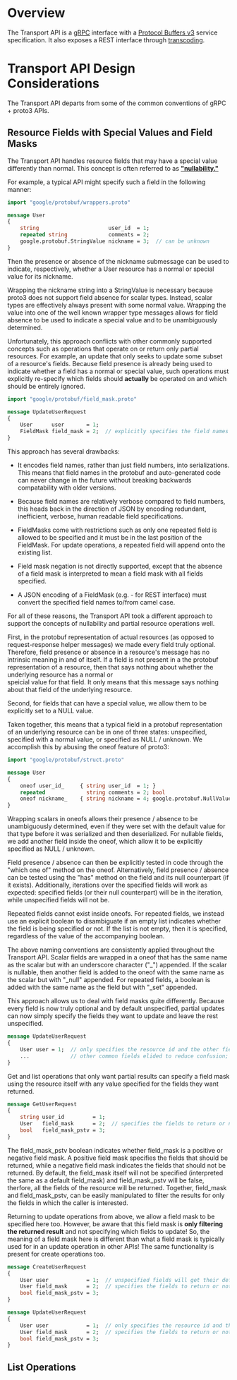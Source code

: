 # Overview

The Transport API is a [gRPC](https://grpc.io/) interface with a [Protocol Buffers v3](https://developers.google.com/protocol-buffers)
service specification. It also exposes a REST interface through [transcoding](https://cloud.google.com/endpoints/docs/grpc/transcoding).

# Transport API Design Considerations

The Transport API departs from some of the common conventions of gRPC + proto3 APIs.

## Resource Fields with Special Values and Field Masks

The Transport API handles resource fields that may have a special value differently than normal. This concept is often referred to as 
[**"nullability."**](https://en.wikipedia.org/wiki/Nullable_type)

For example, a typical API might specify such a field in the following manner:

```protobuf    
import "google/protobuf/wrappers.proto"

message User
{
    string                      user_id  = 1;
    repeated string             comments = 2;
    google.protobuf.StringValue nickname = 3;  // can be unknown
}
```

Then the presence or absence of the nickname submessage can be used to indicate, respectively, whether a User resource has a normal or
special value for its nickname.

Wrapping the nickname string into a StringValue is necessary because proto3 does not support field absence for scalar types. Instead,
scalar types are effectively always present with some normal value. Wrapping the value into one of the well known wrapper type messages 
allows for field absence to be used to indicate a special value and to be unambiguously determined.

Unfortunately, this approach conflicts with other commonly supported concepts such as 
operations that operate on or return only partial resources. For example, an update that only seeks to update some subset of a resource's 
fields. Because field presence is already being used to indicate whether a field has a normal or special value, such operations must 
explicitly re-specify which fields should **actually** be operated on and which should be entirely ignored.

```protobuf
import "google/protobuf/field_mask.proto"

message UpdateUserRequest
{
    User      user       = 1;
    FieldMask field_mask = 2;  // explicitly specifies the field names that this request is updating
}
```

This approach has several drawbacks:

* It encodes field names, rather than just field numbers, into serializations. This means that field names in the protobuf 
and auto-generated code can never change in the future without breaking backwards compatability with older versions.

* Because field names are relatively verbose compared to field numbers, this heads back in the direction of JSON by encoding 
redundant, inefficient, verbose, human readable field specifications.

* FieldMasks come with restrictions such as only one repeated field is allowed to be specified and it must be in the last 
position of the FieldMask. For update operations, a repeated field will append onto the existing list.

* Field mask negation is not directly supported, except that the absence of a field mask is interpreted to mean a field 
mask with all fields specified.

* A JSON encoding of a FieldMask (e.g. - for REST interface) must convert the specified field names to/from camel case.

For all of these reasons, the Transport API took a different approach to support the concepts of nullability and partial resource 
operations well.

First, in the protobuf representation of actual resources (as opposed to request-response helper messages) we made every field truly 
optional. Therefore, field presence or absence in a resource's message has no intrinsic meaning in and of itself. If a field is not 
present in a the protobuf representation of a resource, then that says nothing about whether the underlying resource has a normal or  
speicial value for that field.  It only means that this message says nothing about that field of the underlying resource.

Second, for fields that can have a special value, we allow them to be explicitly set to a NULL value.

Taken together, this means that a typical field in a protobuf representation of an underlying resource can be in one of three states: 
unspecified, specified with a normal value, or specified as NULL / unknown. We accomplish this by abusing the oneof feature of proto3:

```protobuf
import "google/protobuf/struct.proto"

message User
{
    oneof user_id_     { string user_id  = 1; }
    repeated             string comments = 2; bool                      comments_set  = 3;
    oneof nickname_    { string nickname = 4; google.protobuf.NullValue nickname_null = 5; }  // can be unknown
}
```

Wrapping scalars in oneofs allows their presence / absence to be unambiguously determined, even if they were set with the default value 
for that type before it was serialized and then deserialized. For nullable fields, we add another field inside the oneof, which allow it 
to be explicitly specified as NULL / unknown. 

Field presence / absence can then be explicitly tested in code through the "which one of" method on the oneof. Alternatively, field 
presence / absence can be tested using the "has" method on the field and its null counterpart (if it exists). Additionally, iterations 
over the specified fields will work as expected: specified fields (or their null counterpart) will be in the iteration, while unspecified 
fields will not be.

Repeated fields cannot exist inside oneofs. For repeated fields, we instead use an explicit boolean to disambiguate if an empty list 
indicates whether the field is being specified or not. If the list is not empty, then it is specified, regardless of the value of the 
accompanying boolean.

The above naming conventions are consistently applied throughout the Transport API. Scalar fields are wrapped in a oneof that has the same 
name as the scalar but with an underscore character ("\_") appended. If the scalar is nullable, then another field is added to the oneof
with the same name as the scalar but with "\_null" appended. For repeated fields, a boolean is added with the same name as the field but 
with "\_set" appended.

This approach allows us to deal with field masks quite differently. Because every field is now truly optional and by default 
unspecified, partial updates can now simply specify the fields they want to update and leave the rest unspecified.

```protobuf
message UpdateUserRequest
{
    User user = 1;  // only specifies the resource id and the other fields to update with their new values
    ...             // other common fields elided to reduce confusion; keep reading below for details
}
```

Get and list operations that only want partial results can specify a field mask using the resource itself with any value specified
for the fields they want returned.

```protobuf
message GetUserRequest
{
    string user_id         = 1;
    User   field_mask      = 2;  // specifies the fields to return or not to return, depending on field_mask_pstv
    bool   field_mask_pstv = 3;
}
```

The field_mask_pstv boolean indicates whether field_mask is a positive or negative field mask. A positive field mask specifies the fields
that should be returned, while a negative field mask indicates the fields that should not be returned. By default, the field_mask itself 
will not be specified (interpreted the same as a default field_mask) and field_mask_pstv will be false, therfore, all the fields of the
resource will be returned. Together, field_mask and field_mask_pstv, can be easily manipulated to filter the results for only the fields
in which the caller is interested.

Returning to update operations from above, we allow a field mask to be specified here too. However, be aware that this field mask is
**only filtering the returned result** and not specifying which fields to update! So, the meaning of a field mask here is different than 
what a field mask is typically used for in an update operation in other APIs! The same functionality is present for create operations too.

```protobuf
message CreateUserRequest
{
    User user            = 1;  // unspecified fields will get their default value (e.g. - NULL)
    User field_mask      = 2;  // specifies the fields to return or not to return, depending on field_mask_pstv
    bool field_mask_pstv = 3;
}

message UpdateUserRequest
{
    User user            = 1;  // only specifies the resource id and the other fields to update with their new values
    User field_mask      = 2;  // specifies the fields to return or not to return, depending on field_mask_pstv
    bool field_mask_pstv = 3;
}
```

## List Operations


